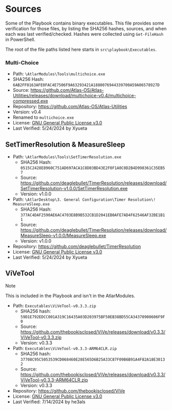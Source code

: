 # Sources
Some of the Playbook contains binary executables. This file provides some verification for those files, by listing the SHA256 hashes, sources, and when each was last verified/checked. Hashes were collected using `Get-FileHash` in PowerShell.

The root of the file paths listed here starts in `src\playbook\Executables`.

### Multi-Choice

- Path: `\AtlarModules\Tools\multichoice.exe`
- SHA256 Hash: `6AB2FF0163AFE0FAC4E7506F9A63293421A1880076944339700A59A06578927D`
- Source: https://github.com/Atlas-OS/Atlas-Utilities/releases/download/multichoice-v0.4/multichoice-compressed.exe
- Repository: https://github.com/Atlas-OS/Atlas-Utilities
- Version: v0.4
- Renamed to `multichoice.exe`
- License: [GNU General Public License v3.0](https://github.com/Atlas-OS/utilities/blob/main/LICENSE)
- Last Verified: 5/24/2024 by Xyueta

## SetTimerResolution & MeasureSleep

- Path: `\AtlarModules\Tools\SetTimerResolution.exe`
    - SHA256 Hash: `0515C2428E8960C751AD697ACA1C8D03BD43E2F0F1A0C0D2B4D998361C35EB57`
    - Source: https://github.com/deaglebullet/TimerResolution/releases/download/SetTimerResolution-v1.0.0/SetTimerResolution.exe
    - Version: v1.0.0
- Path: `\AtlarDesktop\3. General Configuration\Timer Resolution\! MeasureSleep.exe`
    - SHA256 Hash: `377AC4DAF2590AE6AC4703E8B9B532CB1D2041EB0AFE7AD4F62546AF32BE1B11`
    - Source: https://github.com/deaglebullet/TimerResolution/releases/download/MeasureSleep-v1.0.0/MeasureSleep.exe
    - Version: v1.0.0
- Repository: https://github.com/deaglebullet/TimerResolution
- License: [GNU General Public License v3.0](https://github.com/adeaglebullet/TimerResolution/blob/main/LICENSE)
- Last Verified: 5/24/2024 by Xyueta

## ViVeTool

> [!NOTE]  
> This is included in the Playbook and isn't in the AtlarModules.

- Path: `Executables\ViVeTool-v0.3.3.zip`
    - SHA256 hash: `59D1E792EDCC001A319C16435A03D203975BF50EB38BD55CA34370900606F9F0`
    - Source: https://github.com/thebookisclosed/ViVe/releases/download/v0.3.3/ViVeTool-v0.3.3.zip
    - Version: v0.3.3
- Path: `Executables\ViVeTool-v0.3.3-ARM64CLR.zip`
    - SHA256 hash: `37708C95C5053539CD068460E28E565D6B25A33C87F09B6B91A4F82A18E30132`
    - Source: https://github.com/thebookisclosed/ViVe/releases/download/v0.3.3/ViVeTool-v0.3.3-ARM64CLR.zip
    - Version: v0.3.3
- Repository: https://github.com/thebookisclosed/ViVe
- License: [GNU General Public License v3.0](https://github.com/thebookisclosed/ViVe/blob/master/LICENSE)
- Last Verified: 7/14/2024 by he3als